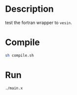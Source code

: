 # Description

test the fortran wrapper to `vesin`.

# Compile

```bash
sh compile.sh
```

# Run

```bash
./main.x
```
